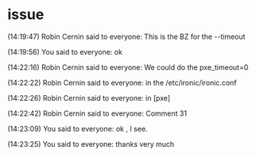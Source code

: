 

# issue 

(14:19:47) Robin Cernin said to everyone:
This is the BZ for the --timeout

(14:19:56) You said to everyone:
ok

(14:22:16) Robin Cernin said to everyone:
We could do the pxe_timeout=0

(14:22:22) Robin Cernin said to everyone:
in the /etc/ironic/ironic.conf

(14:22:26) Robin Cernin said to everyone:
in [pxe]

(14:22:42) Robin Cernin said to everyone:
Comment 31

(14:23:09) You said to everyone:
ok , I see.

(14:23:25) You said to everyone:
thanks very much

